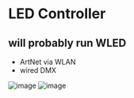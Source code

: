 # LED Controller

## will probably run WLED
- ArtNet via WLAN
- wired DMX

![image](https://github.com/user-attachments/assets/1924817b-dac7-45b9-98f4-6445bbe1c223)  ![image](https://github.com/user-attachments/assets/faedb348-7509-46de-ae98-9674b044c5aa)
